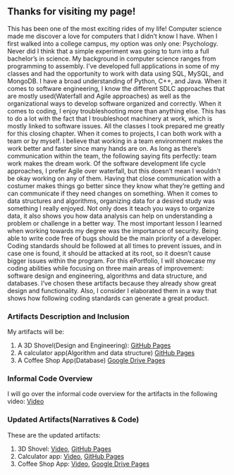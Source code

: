 ## Thanks for visiting my page!

This has been one of the most exciting rides of my life! Computer science made me discover a love for computers that I didn’t know I have. When I first walked into a college campus, my option was only one: Psychology. Never did I think that a simple experiment was going to turn into a full bachelor’s in science. My background in computer science ranges from programming to assembly. I’ve developed full applications in some of my classes and had the opportunity to work with data using SQL, MySQL, and MongoDB. I have a broad understanding of Python, C++, and Java. When it comes to software engineering, I know the different SDLC approaches that are mostly used(Waterfall and Agile approaches) as well as the organizational ways to develop software organized and correctly. When it comes to coding, I enjoy troubleshooting more than anything else. This has to do a lot with the fact that I troubleshoot machinery at work, which is mostly linked to software issues. All the classes I took prepared me greatly for this closing chapter.
When it comes to projects, I can both work with a team or by myself. I believe that working in a team environment makes the work better and faster since many hands are on. As long as there’s communication within the team, the following saying fits perfectly: team work makes the dream work. Of the software development life cycle approaches, I prefer Agile over waterfall, but this doesn’t mean I wouldn’t be okay working on any of them. Having that close communication with a costumer makes things go better since they know what they’re getting and can communicate if they need changes on something. When it comes to data structures and algorithms, organizing data for a desired study was something I really enjoyed. Not only does it teach you ways to organize data, it also shows you how data analysis can help on understanding a problem or challenge in a better way.
The most important lesson I learned when working towards my degree was the importance of security. Being able to write code free of bugs should be the main priority of a developer. Coding standards should be followed at all times to prevent issues, and in case one is found, it should be attacked at its root, so it doesn’t cause bigger issues within the program.
For this ePortfolio, I will showcase my coding abilities while focusing on three main areas of improvement: software design and engineering, algorithms and data structure, and databases. I’ve chosen these artifacts because they already show great design and functionality. Also, I consider I elaborated them in a way that shows how following coding standards can generate a great product.


### Artifacts Description and Inclusion

My artifacts will be:

1. A 3D Shovel(Design and Engineering):
  [GitHub Pages](https://tatisswolf.github.io/Shovel)
2. A calculator app(Algorithm and data structure)
  [GitHub Pages](https://github.com/tatisswolf/tatisswolf.github.io/tree/master/CS-310%20calculator)
3. A Coffee Shop App(Database)
  [Google Drive Pages](https://drive.google.com/drive/folders/1gxZ0X7w5j8PyN71XRn_pXkYv4zzed3zu?usp=sharing)
  

### Informal Code Overview

I will go over the informal code overview for the artifacts in the following video:
[Video](https://drive.google.com/file/d/1M-vaU7qPWPM-ID0qimBYOuacN6uaBCSe/view?usp=sharing)

### Updated Artifacts(Narratives & Code)
These are the updated artifacts:
1. 3D Shovel:
[Video](https://drive.google.com/file/d/150dvKA6_aXlQPmt0MkCAi4b0dnxhKj1w/view?usp=sharing),
[GitHub Pages](https://tatisswolf.github.io/Final_Project/)
2. Calculator app:
[Video](https://drive.google.com/file/d/1e5vXuRZlFQ7JCDdI7fsn6eGR6qg8RwNC/view?usp=sharing),
[GitHub Pages](https://tatisswolf.github.io/calculator/egit-training-start/)
3. Coffee Shop App:
[Video](https://drive.google.com/file/d/1Twte8rYt3c4A_o1I4ypG0k8JZm5982Ov/view?usp=sharing),
[Google Drive Pages](https://drive.google.com/drive/folders/1bYqB81QiS0cd9keOxNR0utLibdk0lt8K?usp=sharing)

